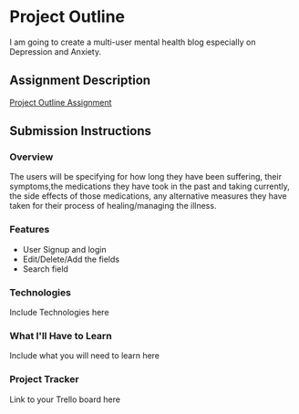 # Project Outline
I am going to create a multi-user mental health blog especially on Depression and Anxiety. 

## Assignment Description
[Project Outline Assignment](https://education.launchcode.org/liftoff/modules/assignments/project-outline)

## Submission Instructions

### Overview
The users will be specifying for how long they have been suffering, their symptoms,the medications they have took in the past and taking currently, the side effects of those medications, any alternative measures they have taken for their process of healing/managing the illness.
### Features
* User Signup and login
* Edit/Delete/Add the fields
* Search field

### Technologies
Include Technologies here
### What I'll Have to Learn
Include what you will need to learn here
### Project Tracker
Link to your Trello board here
